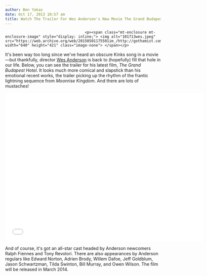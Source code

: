 ```yaml
---
author: Ben Yakas
date: Oct 17, 2013 10:57 am
title: Watch The Trailer For Wes Anderson's New Movie The Grand Budapest Hotel
---
```


	
										<p><span class="mt-enclosure mt-enclosure-image" style="display: inline;"> <img alt="101713wes.jpeg" src="https://web.archive.org/web/20150501175501im_/http://gothamist.com/attachments/byakas/101713wes.jpeg" width="640" height="421" class="image-none"> </span></p>

<p>It&apos;s been way too long since we&apos;ve heard an obscure Kinks song in a movie&#x2014;but thankfully, director <a href="https://web.archive.org/web/20150501175501/http://gothamist.com/tags/wesanderson">Wes Anderson</a> is back to (hopefully) fill that hole in our life. Below, you can see the trailer for his latest film, <em>The Grand Budapest Hotel</em>. It looks much more comical and slapstick than his emotional recent works, the trailer picking up the rhythm of the frantic lightning sequence from <em>Moonrise Kingdom</em>. And there are lots of mustaches!</p>

<p><iframe width="640" height="480" src="//web.archive.org/web/20150501175501if_/http://www.youtube.com/embed/1Fg5iWmQjwk" frameborder="0" allowfullscreen></iframe></p>

<p>And of course, it&apos;s got an all-star cast headed by Anderson newcomers Ralph Fiennes and Tony Revolori. There are also appearances by Anderson regulars like Edward Norton, Adrien Brody, Willem Dafoe, Jeff Goldblum, Jason Schwartzman, Tilda Swinton, Bill Murray, and Owen Wilson. The film will be released in March 2014.</p>					
										
									
				